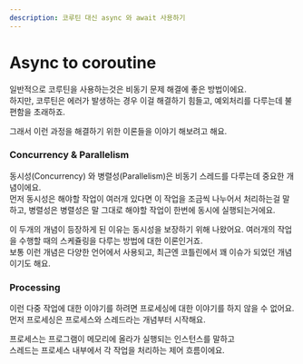 ```yaml
---
description: 코루틴 대신 async 와 await 사용하기
---
```


# Async to coroutine

일반적으로 코루틴을 사용하는것은 비동기 문제 해결에 좋은 방법이에요.  
하지만, 코루틴은 에러가 발생하는 경우 이걸 해결하기 힘들고, 예외처리를 다루는데 불편함을 초래하죠.

그래서 이런 과정을 해결하기 위한 이론들을 이야기 해보려고 해요.

### Concurrency & Parallelism

동시성\(Concurrency\) 와 병렬성\(Parallelism\)은 비동기 스레드를 다루는데 중요한 개념이에요.  
먼저 동시성은 해야할 작업이 여러개 있다면 이 작업을 조금씩 나누어서 처리하는걸 말하고, 병렬성은 병렬성은 말 그대로 해야할 작업이 한번에 동시에 실행되는거에요.

이 두개의 개념이 등장하게 된 이유는 동시성을 보장하기 위해 나왔어요. 여러개의 작업을 수행할 때의 스케쥴링을 다루는 방법에 대한 이론인거죠.   
보통 이런 개념은 다양한 언어에서 사용되고, 최근엔 코틀린에서 꽤 이슈가 되었던 개념이기도 해요.

### Processing

이런 다중 작업에 대한 이야기를 하려면 프로세싱에 대한 이야기를 하지 않을 수 없어요.  
먼저 프로세싱은 프로세스와 스레드라는 개념부터 시작해요.   
  
프로세스는 프로그램이 메모리에 올라가 실행되는 인스턴스를 말하고   
스레드는 프로세스 내부에서 각 작업을 처리하는 제어 흐름이에요.  
  
 








